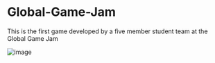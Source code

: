 # Global-Game-Jam
This is the first game developed by a five member student team at the Global Game Jam

![image](https://cloud.githubusercontent.com/assets/25253779/22183887/37808e64-e096-11e6-9628-24bc22b9b975.png)
